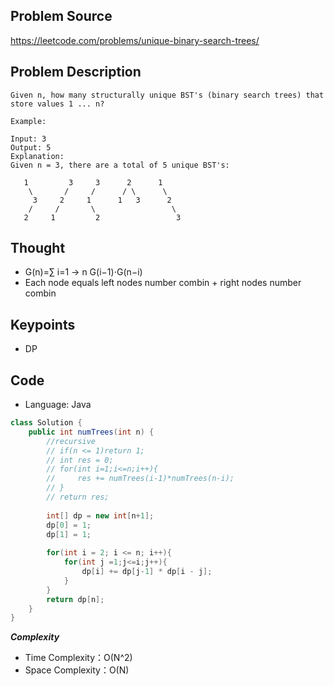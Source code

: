 ## Problem Source
https://leetcode.com/problems/unique-binary-search-trees/

## Problem Description
```
Given n, how many structurally unique BST's (binary search trees) that store values 1 ... n?

Example:

Input: 3
Output: 5
Explanation:
Given n = 3, there are a total of 5 unique BST's:

   1         3     3      2      1
    \       /     /      / \      \
     3     2     1      1   3      2
    /     /       \                 \
   2     1         2                 3
```

## Thought
- G(n)=∑ i=1 -> n  G(i−1)⋅G(n−i)
- Each node equals left nodes number combin + right nodes number combin

## Keypoints
- DP


## Code
* Language: Java

```Java
class Solution {
    public int numTrees(int n) {
        //recursive
        // if(n <= 1)return 1;
        // int res = 0;
        // for(int i=1;i<=n;i++){
        //     res += numTrees(i-1)*numTrees(n-i);
        // }
        // return res;
        
        int[] dp = new int[n+1];
        dp[0] = 1;
        dp[1] = 1;
        
        for(int i = 2; i <= n; i++){
            for(int j =1;j<=i;j++){
                dp[i] += dp[j-1] * dp[i - j];
            }
        }
        return dp[n];
    }
}
```

***Complexity***

- Time Complexity：O(N^2)
- Space Complexity：O(N)
